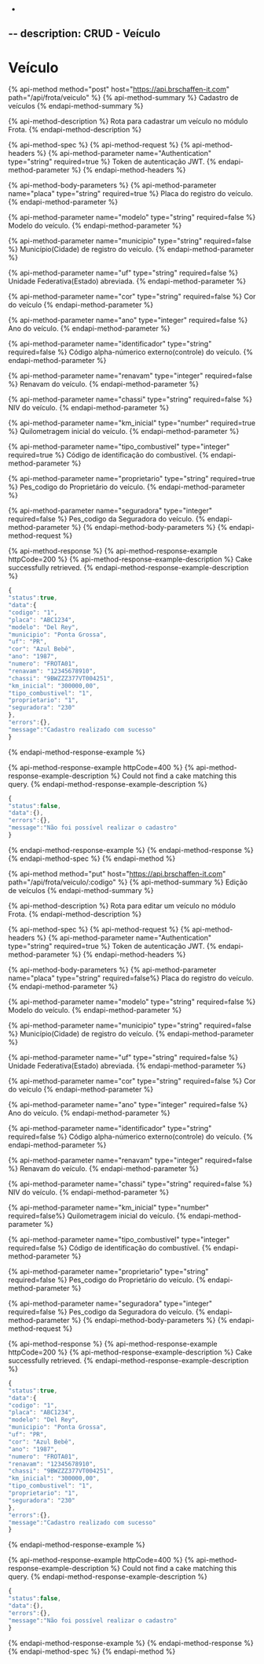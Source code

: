 -
--
description: CRUD - Veículo
---

# Veículo

{% api-method method="post" host="https://api.brschaffen-it.com" path="/api/frota/veiculo" %}
{% api-method-summary %}
Cadastro de veículos
{% endapi-method-summary %}

{% api-method-description %}
Rota para cadastrar um veículo no módulo Frota.
{% endapi-method-description %}

{% api-method-spec %}
{% api-method-request %}
{% api-method-headers %}
{% api-method-parameter name="Authentication" type="string" required=true %}
Token de autenticação JWT.
{% endapi-method-parameter %}
{% endapi-method-headers %}

{% api-method-body-parameters %}
{% api-method-parameter name="placa" type="string" required=true %}
Placa do registro do veículo.
{% endapi-method-parameter %}

{% api-method-parameter name="modelo" type="string" required=false %}
Modelo do veículo.
{% endapi-method-parameter %}

{% api-method-parameter name="municipio" type="string" required=false %}
Município\(Cidade\) de registro do veículo.
{% endapi-method-parameter %}

{% api-method-parameter name="uf" type="string" required=false %}
Unidade Federativa\(Estado\) abreviada.
{% endapi-method-parameter %}

{% api-method-parameter name="cor" type="string" required=false %}
Cor do veículo
{% endapi-method-parameter %}

{% api-method-parameter name="ano" type="integer" required=false %}
Ano do veículo.
{% endapi-method-parameter %}

{% api-method-parameter name="identificador" type="string" required=false %}
Código alpha-númerico externo\(controle\) do veículo.
{% endapi-method-parameter %}

{% api-method-parameter name="renavam" type="integer" required=false %}
Renavam do veículo.
{% endapi-method-parameter %}

{% api-method-parameter name="chassi" type="string" required=false %}
NIV do veículo.
{% endapi-method-parameter %}

{% api-method-parameter name="km\_inicial" type="number" required=true %}
Quilometragem inicial do veículo.
{% endapi-method-parameter %}

{% api-method-parameter name="tipo\_combustivel" type="integer" required=true %}
Código de identificação do combustível.
{% endapi-method-parameter %}

{% api-method-parameter name="proprietario" type="string" required=true %}
Pes\_codigo do Proprietário do veículo.
{% endapi-method-parameter %}

{% api-method-parameter name="seguradora" type="integer" required=false %}
Pes\_codigo da Seguradora do veículo.
{% endapi-method-parameter %}
{% endapi-method-body-parameters %}
{% endapi-method-request %}

{% api-method-response %}
{% api-method-response-example httpCode=200 %}
{% api-method-response-example-description %}
Cake successfully retrieved.
{% endapi-method-response-example-description %}

```javascript
{
"status":true,
"data":{
"codigo": "1",
"placa": "ABC1234",
"modelo": "Del Rey",
"municipio": "Ponta Grossa",
"uf": "PR",
"cor": "Azul Bebê",
"ano": "1987",
"numero": "FROTA01",
"renavam": "12345678910",
"chassi": "9BWZZZ377VT004251",
"km_inicial": "300000,00",
"tipo_combustivel": "1",
"proprietario": "1",
"seguradora": "230"
},
"errors":{},
"message":"Cadastro realizado com sucesso"
}
```
{% endapi-method-response-example %}

{% api-method-response-example httpCode=400 %}
{% api-method-response-example-description %}
Could not find a cake matching this query.
{% endapi-method-response-example-description %}

```javascript
{
"status":false,
"data":{),
"errors":{},
"message":"Não foi possível realizar o cadastro"
}
```
{% endapi-method-response-example %}
{% endapi-method-response %}
{% endapi-method-spec %}
{% endapi-method %}

{% api-method method="put" host="https://api.brschaffen-it.com" path="/api/frota/veiculo/:codigo" %}
{% api-method-summary %}
Edição de veículos
{% endapi-method-summary %}

{% api-method-description %}
Rota para editar um veículo no módulo Frota.
{% endapi-method-description %}

{% api-method-spec %}
{% api-method-request %}
{% api-method-headers %}
{% api-method-parameter name="Authentication" type="string" required=true %}
Token de autenticação JWT.
{% endapi-method-parameter %}
{% endapi-method-headers %}

{% api-method-body-parameters %}
{% api-method-parameter name="placa" type="string" required=false%}
Placa do registro do veículo.
{% endapi-method-parameter %}

{% api-method-parameter name="modelo" type="string" required=false %}
Modelo do veículo.
{% endapi-method-parameter %}

{% api-method-parameter name="municipio" type="string" required=false %}
Município\(Cidade\) de registro do veículo.
{% endapi-method-parameter %}

{% api-method-parameter name="uf" type="string" required=false %}
Unidade Federativa\(Estado\) abreviada.
{% endapi-method-parameter %}

{% api-method-parameter name="cor" type="string" required=false %}
Cor do veículo
{% endapi-method-parameter %}

{% api-method-parameter name="ano" type="integer" required=false %}
Ano do veículo.
{% endapi-method-parameter %}

{% api-method-parameter name="identificador" type="string" required=false %}
Código alpha-númerico externo\(controle\) do veículo.
{% endapi-method-parameter %}

{% api-method-parameter name="renavam" type="integer" required=false %}
Renavam do veículo.
{% endapi-method-parameter %}

{% api-method-parameter name="chassi" type="string" required=false %}
NIV do veículo.
{% endapi-method-parameter %}

{% api-method-parameter name="km\_inicial" type="number" required=false%}
Quilometragem inicial do veículo.
{% endapi-method-parameter %}

{% api-method-parameter name="tipo\_combustivel" type="integer" required=false %}
Código de identificação do combustível.
{% endapi-method-parameter %}

{% api-method-parameter name="proprietario" type="string" required=false %}
Pes\_codigo do Proprietário do veículo.
{% endapi-method-parameter %}

{% api-method-parameter name="seguradora" type="integer" required=false %}
Pes\_codigo da Seguradora do veículo.
{% endapi-method-parameter %}
{% endapi-method-body-parameters %}
{% endapi-method-request %}

{% api-method-response %}
{% api-method-response-example httpCode=200 %}
{% api-method-response-example-description %}
Cake successfully retrieved.
{% endapi-method-response-example-description %}

```javascript
{
"status":true,
"data":{
"codigo": "1",
"placa": "ABC1234",
"modelo": "Del Rey",
"municipio": "Ponta Grossa",
"uf": "PR",
"cor": "Azul Bebê",
"ano": "1987",
"numero": "FROTA01",
"renavam": "12345678910",
"chassi": "9BWZZZ377VT004251",
"km_inicial": "300000,00",
"tipo_combustivel": "1",
"proprietario": "1",
"seguradora": "230"
},
"errors":{},
"message":"Cadastro realizado com sucesso"
}
```
{% endapi-method-response-example %}

{% api-method-response-example httpCode=400 %}
{% api-method-response-example-description %}
Could not find a cake matching this query.
{% endapi-method-response-example-description %}

```javascript
{
"status":false,
"data":{),
"errors":{},
"message":"Não foi possível realizar o cadastro"
}
```
{% endapi-method-response-example %}
{% endapi-method-response %}
{% endapi-method-spec %}
{% endapi-method %}


